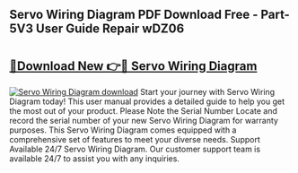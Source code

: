 ## Servo Wiring Diagram PDF Download Free - Part-5V3 User Guide Repair wDZ06

# <h2><a href="http://dfpujl.blite.top/?on=Servo+Wiring+Diagram">🔗Download New 👉🔴 Servo Wiring Diagram</a></h2>

[![Servo Wiring Diagram download](https://i.imgur.com/lujVjoI.png)](http://dfpujl.blite.top/?on=Servo+Wiring+Diagram)
Start your journey with Servo Wiring Diagram today! This user manual provides a detailed guide to help you get the most out of your product. Please Note the Serial Number Locate and record the serial number of your new Servo Wiring Diagram for warranty purposes. This Servo Wiring Diagram comes equipped with a comprehensive set of features to meet your diverse needs. Support Available 24/7 Servo Wiring Diagram. Our customer support team is available 24/7 to assist you with any inquiries.
